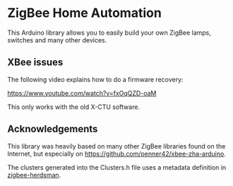 # ZigBee Home Automation

This Arduino library allows you to easily build your own ZigBee lamps, switches and many other devices.

## XBee issues

The following video explains how to do a firmware recovery:

https://www.youtube.com/watch?v=fxOqQZD-oaM

This only works with the old X-CTU software.

## Acknowledgements

This library was heavily based on many other ZigBee libraries found on the Internet, but especially on https://github.com/penner42/xbee-zha-arduino.

The clusters generated into the Clusters.h file uses a metadata definition in [zigbee-herdsman](https://github.com/Koenkk/zigbee-herdsman/blob/master/src/zcl/definition/cluster.ts).
